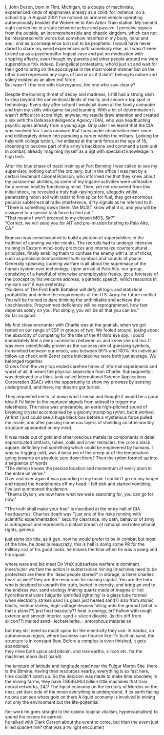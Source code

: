 I, John Dyson, born in Flint, Michigan, to a couple of machinists, experienced kinds of epiphanies already as a child: for instance, on a school trip in August 2001 I've noticed an armored vehicle operating autonomously besides the Wolverine to Ann Arbor Train station. My second sight carries me in a state between active and passive. I perceive signals from the outside, an incomprehensible and chaotic kingdom, which can not be interpreted with words but somehow manifest in my body, mind and soul, and as a consequence turn out to be prophetic. 
I would have never dared to share my weird experiences with somebody else, as I wasn't keen to end up as a psychopatho-logical case and put on medication with crippling effects, even though my parents and other people around me were superstitous folk indeed.
Evangelical protestants, who'd just sit and wait for their god to bring on the apocalypse in the most violent manner but on the other hand repressed any signs of horror as if it didn't belong to nature and solely existed as an alien evil force.<br>
But wasn't I the one with clairvoyance, the one who saw clearly?

Despite the looming threat of decay and madness, I still had a strong wish to step beyond the conventional limits of reality and secure a top spot in technology. Every day after school I would sit down at the family computer and train my skills with game-based learning. With a bit of determination it wasn't difficult to score high, anyway, my results drew attention and created a link with the Defense Intelligence Agency (DIA), who was headhunting psychic spies already from a young age. Only later I've learnt that the CIA was involved too. I was unaware that I was under observation ever since and deliberately driven into pursuing a career within the military. Looking for help with college tuition, I've enlisted at the tank force at the age of 18, dreaming to become part of the army's backbone and command a tank unit in combat, already imagining myself as a Sgt with specialist knowledge in high tech. 

After the blue phase of basic training at Fort Benning I was called to see my supervisor, nothing out of the ordinary, but in the office I was met by a certain lieutenant colonel Branson, who informed me that they knew about my paranormal abilities, as some of my ingame activities were unfeasible for a normal healthy functioning mind. Then, yet not recovered from this initial shock, he revealed a truly hair-raising story, allegedly whilst penetrating moon soil with radar to find spice for fuel, they got enormous peculiar subterrestrial radio interference, dirty signals as he referred to it.<br>
"There is something down there. We MUST know what it is, and you will be assigned to a special task force to find out."<br>
"That means I won't proceed to my chosen MOS, Sir?"<br>
"Correct, we will send you for AIT and pre-mission briefing to Palo Alto, CA."

Branson was commissioned to build a platoon of supersoldiers in the tradition of cunning warrior monks. The recruits had to undergo intensive training in Eastern mind-body practices and internalize countercultural principles, finally enabling them to confuse the enemy with a lot of tricks, such as precision bombardment with symbols and sounds of peace. Generally speaking, cunning warfare is all about the supremacy of the human system over technology. Upon arrival at Palo Alto, our group, consisting of a handful of otherwise unemployable freaks, got a foretaste of the concept by his welcome address, a pathetic speech, which resounds in my ears as if it was yesterday.<br>
"Soldiers of The First Earth Battalion will defy all logic and statistical probabliltiy and define the requirements of the U.S. Army for future conflict. 
You will be trained to dare thinking the unthinkable and achieve the unachievable. Programmed deficiency will be reprogrammed, how fast depends solely on you. Put simply, you will be all that you can be."<br>
So far so good.
 
My first close encounter with Charlie was at the goatlab, when we got tested on our range of ESP in groups of two. We fooled around, joking about the absurdity of competing for the title of the #1 third eye spy. I could immediately feel a deep connection between us and knew she did too. It was even scientifically proven as the success rate of guessing symbols, transmitted between our minds, was between 90% and 100%. An individual follow-up check with Zener cards indicated we were both just average. We belonged together.<br>
Orders from the very top ended carefree times of informal experiments and worst of all, it meant the physical seperation from Charlie. Subsequently I was deployed to a think-tank called International Science Applications Corporation (ISAC) with the opportunity to show my prowess by sensing underground, and there, my dreams got buried.

They requested me to jot down what I sense and thought it would be a good idea if I'd listen to the captured signals from subsoil to trigger my telesthesia. The noise was unbearable, an eerie high-pitched sound of breaking crystal accompanied by a gloomy stomping rythm, but it worked. At first I just could see a huge black box before a mysterious force pulled me inside, and after passing numerous layers of shielding an otherworldly structure appearded on my mind. 

It was made out of gold and other precious metals its components in detail sophisticated artifacts, tubes, coils and silver tentacles.
the core a black square.
definitely not something which could be engineered by humans. I was so frigging cold, was it because of the creep or of the temperature going towards an absolute zero down there?
Then the rythm formed up into a sequence of words<br>
"The demon knows the precise location and momentum of every atom in the entire universe."<br>
Over and over again it was pounding in my head. I couldn't go on any longer and ripped the headphones off my head. I felt sick and started vomitting. I've just summoned the demon.<br>
"Thanks Dyson, we now have what we were searching for, you can go for now."

"The truth shall make your free" is inscribed at the entry hall of CIA headquartes. 
Charlies death was ''just one of the risks running with scientific experimentation.''
security clearance.
my oath, 
behavior of army is outrageous and represents a blatant breach of national and international rights, geneva
 
just some job title, as lt.gen. now he would prefer to be in combat but
most of the time, he does bureaucrazy, this is hell
is doing some PR for the military coz of his good looks.
he misses the time when he was a searg and his squad.

where ware and biz meet
On VteX subsurface warfare is dominant. 
inner/outer warfare
the action is subterrainian
mining (machines need to be protected)
are there the 'dead people stored?' in storage, is there charlies heart as well?
they are the resources for making capital.
You are the hero who
is destined to unearth the truth, buried in eternity, and bring an end to the endless war.
sand ecology /mining quartz made of magma or hot hydrothermal veins fulgurite  'petrified lightning' is a glass tube formed when electricity strikes sand (is glass just heated sand?) also from atomic blasts, meteor strikes, high-voltage devices falling onto the ground (what is that a plane??) just heat basically?? heat is energy, or?  hollow with rough exterior and smooth interior.  sand = silicon dioxide. (is this diff from silicon??) melted sand= lechatelierite.= amorphous material an

 but they still need so much spice for the electricity they use. 
In Vardoz, an autonomous region, where business can flourish 
like it's built on sand, the structure is in constant flow.  Before a complex is even finished, it gets abandoned.  
they mine both spice and bitcoin.
and rare earths, silicon etc. for the machines
moon dust (sand)

the juncture of latitude and longitude road near the Fulgur Moron Site.  there is the Bitmine, having their resources nearby, everything is so fast here, time couldn't catch up. 
 So the decision was made to make time obsolete; In the mining farms, they have 7.8646.903 billion little machines that train neural networks, 24/7 The liquid economy on the territory of Mordos on the near, yet dark side of the moon
everything is underground, if its earth facing no one can see whats goin on there A liquid economy is involved in mining not only the environment but the life-pojtential. 

fter work he goes straight to the casino (capital vitalism, hypercapitalism) to spend the tokens he earned.  
he talked with Clark Carson about the event to come, 
but then the event just killed space-time? (that was a twilight encounter)



